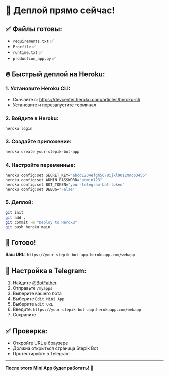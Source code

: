 # 🚀 Деплой прямо сейчас!

## ✅ Файлы готовы:
- `requirements.txt` ✅
- `Procfile` ✅  
- `runtime.txt` ✅
- `production_app.py` ✅

## 🔥 Быстрый деплой на Heroku:

### 1. **Установите Heroku CLI:**
- Скачайте с: https://devcenter.heroku.com/articles/heroku-cli
- Установите и перезапустите терминал

### 2. **Войдите в Heroku:**
```bash
heroku login
```

### 3. **Создайте приложение:**
```bash
heroku create your-stepik-bot-app
```

### 4. **Настройте переменные:**
```bash
heroku config:set SECRET_KEY="abcd1234efgh5678ijkl9012mnop3456"
heroku config:set ADMIN_PASSWORD="admin123"
heroku config:set BOT_TOKEN="your-telegram-bot-token"
heroku config:set DEBUG="False"
```

### 5. **Деплой:**
```bash
git init
git add .
git commit -m "Deploy to Heroku"
git push heroku main
```

## 🎉 Готово!

**Ваш URL:** `https://your-stepik-bot-app.herokuapp.com/webapp`

## 📱 Настройка в Telegram:

1. Найдите [@BotFather](https://t.me/BotFather)
2. Отправьте `/myapps`
3. Выберите вашего бота
4. Выберите `Edit Mini App`
5. Выберите `Edit URL`
6. Введите: `https://your-stepik-bot-app.herokuapp.com/webapp`
7. Сохраните

## ✅ Проверка:
- Откройте URL в браузере
- Должна открыться страница Stepik Bot
- Протестируйте в Telegram

---

**После этого Mini App будет работать!** 🎉
